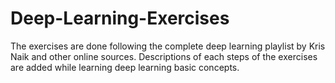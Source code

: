 # Deep-Learning-Exercises
The exercises are done following the complete deep learning playlist by Kris Naik and other online sources. Descriptions of each steps of the exercises are added while learning deep learning basic concepts.
